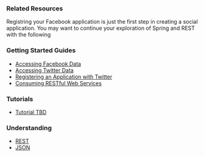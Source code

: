 ### Related Resources

Registring your Facebook application is just the first step in creating a social application. You may want to continue your exploration of Spring and REST with the following

### Getting Started Guides

* [Accessing Facebook Data][gs-accessing-facebook]
* [Accessing Twitter Data][gs-accessing-twitter]
* [Registering an Application with Twitter][gs-register-twitter-app]
* [Consuming RESTful Web Services][gs-consuming-rest]

[gs-accessing-facebook]: /guides/gs/accessing-facebook/content
[gs-accessing-twitter]: /guides/gs/accessing-twitter/content
[gs-register-twitter-app]: /guides/gs/register-twitter-app/content
[gs-consuming-rest]: /guides/gs/consuming-rest/content

### Tutorials

* [Tutorial TBD][tut-tbd]

[tut-tbd]: /guides/tutorials/tbd

### Understanding

* [REST][u-rest]
* [JSON][u-json]

[u-rest]: /understanding/rest
[u-json]: /understanding/json
